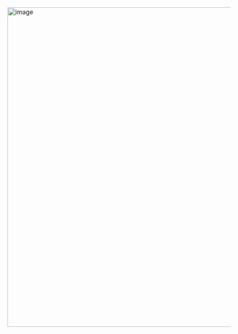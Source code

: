 <img width="1420" height="721" alt="image" src="https://github.com/user-attachments/assets/d6d90fa1-e650-486c-a7fa-44ed45cf317b" />
